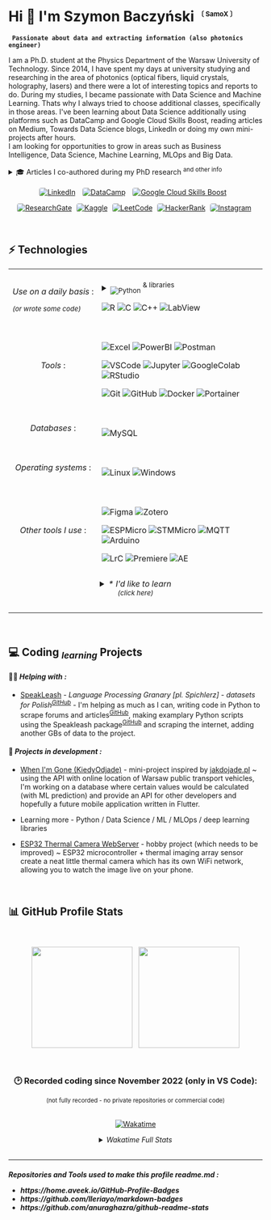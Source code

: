 # Hi 👋  I'm Szymon Baczyński <sup><font size='2'> 〔 SamoX 〕 </font></sup>
**` Passionate about data and extracting information (also photonics engineer)`**
<br>

I am a Ph.D. student at the Physics Department of the Warsaw University of Technology. Since 2014, I have spent my days at university studying and researching in the area of photonics (optical fibers, liquid crystals, holography, lasers) and there were a lot of interesting topics and reports to do. During my studies, I became passionate with Data Science and Machine Learning. Thats why I always tried to choose additional classes, specifically in those areas. I've been learning about Data Science additionally using platforms such as DataCamp and Google Cloud Skills Boost, reading articles on Medium, Towards Data Science blogs, LinkedIn or doing my own mini-projects after hours. <br>
I am looking for opportunities to grow in areas such as Business Intelligence, Data Science, Machine Learning, MLOps and Big Data.

<details>
<summary>🎓 Articles I co-authored during my PhD research <sup>and other info</sup> </summary>
<br>

1) "*Study of PDMS Microchannels for Liquid Crystalline Optofluidic Devices in Waveguiding Photonic Systems*", <br>Crystals. 2022; 12 (5):729. https://doi.org/10.3390/cryst12050729 
2) "*A Novel Approach for the Creation of Electrically Controlled LC:PDMS Microstructures*", <br>Sensors. 2022; 22 (11):4037. https://doi.org/10.3390/s22114037 
3) "*Orientation of Liquid Crystalline Molecules on PDMS Surfaces and within PDMS Microfluidic Systems*", <br>Applied Sciences. 2021; 11 (24):11593. https://doi.org/10.3390/app112411593 
4) "*Low-cost, widespread and reproducible mold fabrication technique for PDMS-based microfluidic photonic systems*", <br>Photonics Letters of Poland. 2020; 12 (1):22-24. https://doi.org/10.4302/plp.v12i1.981

<br>

<sub> [![WUT Link](https://img.shields.io/badge/Winners_in_MedTech--Athon-gray?style=flat-square)](https://www.pw.edu.pl/Aktualnosci/Czy-doktoranci-PW-zrewolucjonizuja-medycyne)</sub> &#8592; Together with a team of Ph.D. students, we won the MedTech-Athon <sup>Warsaw University of Technology</sup>, receiving funding to develop a mobile air pollution monitoring device (May 2022). We built a prototype and showcased it a year later at DemoDay, collaborating along the way with other researchers, a pulmonology doctor and organizations like the Chief Environmental Protection Inspector in Warsaw.

</details>
<br>

<center>
<a href="https://www.linkedin.com/in/szymon-baczynski/" style="padding-right:10px"><img alt="LinkedIn" src="https://img.shields.io/badge/LinkedIn-0A66C2.svg?style=for-the-badge&logo=LinkedIn&logoColor=white" style="border-radius:4px"></a> 
<a href="https://www.datacamp.com/portfolio/szymonbaczynski" style="padding-right:10px"><img alt="DataCamp" src="https://img.shields.io/badge/Datacamp-05192D?style=for-the-badge&logo=datacamp&logoColor=03E860" style="border-radius:4px"></a>
<!--  
<a href="https://www.datacamp.com/portfolio/szymonbaczynski" style="padding-right:10px"><img alt="DataCamp" src="https://img.shields.io/badge/DataCamp-03EF62.svg?style=for-the-badge&logo=DataCamp&logoColor=white" style="border-radius:4px"></a>
<a href="https://www.datacamp.com/portfolio/szymonbaczynski" style="padding-right:10px"><img alt="DataCamp" src="https://img.shields.io/badge/DataCamp-03E860.svg?style=for-the-badge&logo=DataCamp&logoColor=white" style="border-radius:4px"></a>
-->
<a href="https://www.cloudskillsboost.google/public_profiles/9f6bf6c2-9675-4eab-90de-90ebc4c74e7c" style="padding-right:10px"><img alt="Google Cloud Skills Boost" src="https://img.shields.io/badge/Google_Cloud_Skills_Boost-4285F4.svg?style=for-the-badge&logo=Google-Cloud&logoColor=white" style="border-radius:4px"></a>

<a href="https://www.researchgate.net/profile/Szymon-Baczynski-2" style="padding-right:5px"><img alt="ResearchGate" src="https://img.shields.io/badge/ResearchGate-00CCBB.svg?style=for-the-badge&logo=ResearchGate&logoColor=white" style="border-radius:4px"></a>
<a href="https://www.kaggle.com/simonbaczyski" style="padding-right:5px"><img alt="Kaggle" src="https://img.shields.io/badge/Kaggle-20BEFF.svg?style=for-the-badge&logo=Kaggle&logoColor=white" style="border-radius:4px"></a>
<a href="https://leetcode.com/SamoX/" style="padding-right:5px"><img alt="LeetCode" src="https://img.shields.io/badge/LeetCode-FFA116.svg?style=for-the-badge&logo=LeetCode&logoColor=white" style="border-radius:4px"></a>
<a href="https://www.hackerrank.com/SamoX" style="padding-right:5px"><img alt="HackerRank" src="https://img.shields.io/badge/HackerRank-00df63.svg?style=for-the-badge&logo=HackerRank&logoColor=white" style="border-radius:4px"></a>
<a href="https://www.instagram.com/simon_traitor/" style="padding-right:5px"><img alt="Instagram" src="https://img.shields.io/badge/Instagram-E4405F.svg?style=for-the-badge&logo=Instagram&logoColor=white" style="border-radius:4px"></a>
</center>

<br>

## ⚡ Technologies
<!--
## 🧰 Languages and Tools
-->


<table>
<tr>
<td><p style="white-space:nowrap;" align="center"><em>Use on a daily basis </em>:<em></p><sup>(or wrote some code)</em></sup></td>
<td>
<br>
<details><summary><sub><img alt="Python" src="https://img.shields.io/badge/Python-3776AB.svg?style=for-the-badge&logo=Python&logoColor=white"></sub> <sup style="line-height: 1.5;">& libraries</sup></summary>

![Pandas](https://img.shields.io/badge/Pandas-150458.svg?style=flat&logo=pandas&logoColor=white)
![Numpy](https://img.shields.io/badge/NumPy-013243.svg?style=flat&logo=NumPy&logoColor=white)
![Scikit-Learn](https://img.shields.io/badge/Scikit--Learn-F7931E.svg?style=flat&logo=scikit-learn&logoColor=white)
![Scipy](https://img.shields.io/badge/SciPy-8CAAE6.svg?style=flat&logo=SciPy&logoColor=white)
![Plotly](https://img.shields.io/badge/Plotly-3F4F75.svg?style=flat&logo=Plotly&logoColor=white)
![Seaborn](https://img.shields.io/badge/Seaborn-727597?style=flat&logo=Seaborn&logoColor=white)
![Streamlit](https://img.shields.io/badge/Streamlit-FF4B4B.svg?style=flat&logo=Streamlit&logoColor=white)
![Jupyter](https://img.shields.io/badge/Jupyter-F37626.svg?style=flat&logo=Jupyter&logoColor=white)

</details>

![R](https://img.shields.io/badge/R-276DC3.svg?style=for-the-badge&logo=R&logoColor=white)
![C](https://img.shields.io/badge/C-A8B9CC.svg?style=for-the-badge&logo=C&logoColor=black)
![C++](https://img.shields.io/badge/C++-00599C.svg?style=for-the-badge&logo=C++&logoColor=white)
![LabView](https://img.shields.io/badge/LabVIEW-FFDB00.svg?style=for-the-badge&logo=LabVIEW&logoColor=black)
<!-- ![Tidyverse](https://img.shields.io/badge/Tidyverse-1A162D.svg?style=for-the-badge&logo=Tidyverse&logoColor=white) -->

</td>
</tr>

<tr>
<td><center><em>Tools</em> : </td>
<td>
<div>
<br>

![Excel](https://img.shields.io/badge/Excel-217346.svg?style=for-the-badge&logo=Microsoft-Excel&logoColor=white)
![PowerBI](https://img.shields.io/badge/Power_BI-F2C811.svg?style=for-the-badge&logo=Power-BI&logoColor=black)
![Postman](https://img.shields.io/badge/Postman-FF6C37.svg?style=for-the-badge&logo=Postman&logoColor=white)

![VSCode](https://img.shields.io/badge/VS_Code-007ACC.svg?style=for-the-badge&logo=Visual-Studio-Code&logoColor=white)
![Jupyter](https://img.shields.io/badge/Jupyter-F37626.svg?style=for-the-badge&logo=Jupyter&logoColor=white)
![GoogleColab](https://img.shields.io/badge/Google%20Colab-F9AB00.svg?style=for-the-badge&logo=Google-Colab&logoColor=white)
![RStudio](https://img.shields.io/badge/RStudio-75AADB.svg?style=for-the-badge&logo=RStudio&logoColor=white)

![Git](https://img.shields.io/badge/Git-F05032.svg?style=for-the-badge&logo=Git&logoColor=white)
![GitHub](https://img.shields.io/badge/GitHub-181717.svg?style=for-the-badge&logo=GitHub&logoColor=white)
![Docker](https://img.shields.io/badge/Docker-2496ED.svg?style=for-the-badge&logo=Docker&logoColor=white)
![Portainer](https://img.shields.io/badge/Portainer-13BEF9.svg?style=for-the-badge&logo=Portainer&logoColor=white)

</div>
</td>
</tr>

<tr>
<td><center><em>Databases</em> : </td>
<td>
<div>
<br>

![MySQL](https://img.shields.io/badge/MySQL-4479A1.svg?style=for-the-badge&logo=MySQL&logoColor=white)

<!--
![PostgreSQL](https://img.shields.io/badge/PostgreSQL-4169E1.svg?style=for-the-badge&logo=PostgreSQL&logoColor=white)
![SQLite](https://img.shields.io/badge/SQLite-003B57.svg?style=for-the-badge&logo=SQLite&logoColor=white)
-->
</div>
</td>
</tr>

<tr>
<td><center><em>Operating systems</em> : </td>
<td>
<div>
<br>

![Linux](https://img.shields.io/badge/Linux-FCC624.svg?style=for-the-badge&logo=Linux&logoColor=black)
![Windows](https://img.shields.io/badge/Windows-0078D4.svg?style=for-the-badge&logo=Windows&logoColor=white)

</div>
</td>
</tr>

<tr>

<!--
<td colspan="2" style="padding-top:10px"><center><details><summary><em>Other tools I use</em> : <br><br></summary>
-->

<td><center><em>Other tools I use</em> : </td>
<td>
<div>
<br>

![Figma](https://img.shields.io/badge/Figma-F24E1E.svg?style=for-the-badge&logo=Figma&logoColor=white)
![Zotero](https://img.shields.io/badge/Zotero-CC2936.svg?style=for-the-badge&logo=Zotero&logoColor=white)

![ESPMicro](https://img.shields.io/badge/Espressif-E7352C.svg?style=for-the-badge&logo=Espressif&logoColor=white)
![STMMicro](https://img.shields.io/badge/STM32-03234B.svg?style=for-the-badge&logo=STMicroelectronics&logoColor=white)
![MQTT](https://img.shields.io/badge/MQTT-660066.svg?style=for-the-badge&logo=MQTT&logoColor=white)
![Arduino](https://img.shields.io/badge/Arduino_IDE-00878F.svg?style=for-the-badge&logo=Arduino&logoColor=white)

![LrC](https://img.shields.io/badge/Adobe_Lightroom_Classic-31A8FF.svg?style=for-the-badge&logo=Adobe-Lightroom-Classic&logoColor=white)
![Premiere](https://img.shields.io/badge/Adobe_Premiere_Pro-9999FF.svg?style=for-the-badge&logo=Adobe-Premiere-Pro&logoColor=white)
![AE](https://img.shields.io/badge/Adobe_After_Effects-9999FF.svg?style=for-the-badge&logo=Adobe-After-Effects&logoColor=white)

<!--
</details>
-->
</div>
</td>
</tr>

<tr>
<td colspan="2" style="padding-top:10px" align="center"><details><summary><em>* I'd like to learn<br><sup>(click here)</em></sup><br><br></summary>


<!--
<td><center><em>* I'd like to learn </em>:<br><em><sup>(or try)</em></sup></td>
<td>
<div style="padding-top:10px">
-->

![Spacy](https://img.shields.io/badge/spaCy-09A3D5.svg?style=flat&logo=spaCy&logoColor=white)
![Pytorch](https://img.shields.io/badge/PyTorch-EE4C2C.svg?style=flat&logo=PyTorch&logoColor=white)
![Tensorflow](https://img.shields.io/badge/TensorFlow-FF6F00.svg?style=flat&logo=TensorFlow&logoColor=white)
![PyTest](https://img.shields.io/badge/Pytest-0A9EDC.svg?style=flat&logo=Pytest&logoColor=white)

![MLFlow](https://img.shields.io/badge/MLflow-0194E2.svg?style=flat&logo=MLflow&logoColor=white)
![WeightsAndBiases](https://img.shields.io/badge/Weights%20&%20Biases-FFBE00.svg?style=flat&logo=weightsandbiases&logoColor=black)
![Apache Spark](https://img.shields.io/badge/Apache_Spark-E25A1C.svg?style=flat&logo=Apache-Spark&logoColor=white)
![Apache Hadoop](https://img.shields.io/badge/Apache%20Hadoop-66CCFF.svg?style=flat&logo=Apache-Hadoop&logoColor=black)

![Firebase](https://img.shields.io/badge/Firebase-FFCA28.svg?style=flat&logo=Firebase&logoColor=black)
![Cockroach](https://img.shields.io/badge/Cockroach-6933FF.svg?style=flat&logo=Cockroach-Labs&logoColor=white)
![MongoDB](https://img.shields.io/badge/MongoDB-47A248.svg?style=flat&logo=MongoDB&logoColor=white)
![GraphQL](https://img.shields.io/badge/GraphQL-E10098.svg?style=flat&logo=GraphQL&logoColor=white)
![NGINX](https://img.shields.io/badge/NGINX-009639.svg?style=flat&logo=NGINX&logoColor=white)
![Swagger](https://img.shields.io/badge/Swagger-85EA2D.svg?style=flat&logo=Swagger&logoColor=black)

![Tableau](https://img.shields.io/badge/Tableau-E97627.svg?style=flat&logo=Tableau&logoColor=white)
![Flutter](https://img.shields.io/badge/Flutter-02569B.svg?style=flat&logo=Flutter&logoColor=white)
![TravisCI](https://img.shields.io/badge/Travis%20CI-3EAAAF.svg?style=flat&logo=Travis-CI&logoColor=white)
![Blender](https://img.shields.io/badge/Blender-F5792A.svg?style=flat&logo=Blender&logoColor=white)
![UnrealEngine](https://img.shields.io/badge/Unreal%20Engine-0E1128.svg?style=flat&logo=Unreal-Engine&logoColor=white)

</div>
</td>
</tr>


</table>

<br>

## 💻 Coding <sub><em>learning</em></sub>  Projects

#### 🙋‍♂️ <em>Helping with : </em>

- [SpeakLeash](https://speakleash.org/) - <em>Language Processing Granary [pl. Spichlerz] - datasets for Polish<sup>[GitHub](https://github.com/speakleash/speakleash)</sup></em> - I'm helping as much as I can, writing code in Python to scrape forums and articles<sup>[GitHub](https://github.com/speakleash/speakleash-forum-tools)</sup>, making examplary Python scripts using the Speakleash package<sup>[GitHub](https://github.com/speakleash/speakleash-examples)</sup> and scraping the internet, adding another GBs of data to the project.


#### 👷 <em>Projects in development : </em>

- [When I'm Gone (KiedyOdjade)](https://github.com/Samox1/WhenImGone-KiedyOdjade) - mini-project inspired by [jakdojade.pl](jakdojade.pl) ~ using the API with online location of Warsaw public transport vehicles, I'm working on a database where certain values would be calculated (with ML prediction) and provide an API for other developers and hopefully a future mobile application written in Flutter.

- Learning more - Python / Data Science / ML / MLOps / deep learning libraries

- [ESP32 Thermal Camera WebServer](https://github.com/Samox1/ESP_Thermal_Camera_WebServer) - hobby project (which needs to be improved) ~ ESP32 microcontroller + thermal imaging array sensor create a neat little thermal camera which has its own WiFi network, allowing you to watch the image live on your phone.

<br>

## 📊 GitHub Profile Stats

<br>
<div align="center">

<img height=200 align="center" src="https://github-readme-stats.vercel.app/api/top-langs?username=samox1&show_icons=true&locale=en&layout=compact&theme=transparent&hide=HTML&langs_count=8&card_width=320" /> &nbsp;
<img height=200 align="center" src="https://github-readme-stats.vercel.app/api?username=samox1&show_icons=true&theme=transparent&rank_icon=github&custom_title=GitHub+Stats" />

</div>

<!-- ![GitHub Streak](https://streak-stats.demolab.com/?user=Samox1&theme=transparent&hide_longest_streak=true)&nbsp; -->
<br>

<div align="center">
<h3> 🕑 Recorded coding since November 2022 (only in VS Code):<br></h3>
<sup> (not fully recorded - no private repositories or commercial code) </sup><br><br>

[![Wakatime](https://wakatime.com/badge/user/0f72042d-273f-4dc4-bbee-a7559683e16a.svg)](https://wakatime.com/@0f72042d-273f-4dc4-bbee-a7559683e16a)

<details><summary><em>Wakatime Full Stats</em></summary>

![SamoX's Wakatime Stats](https://github-readme-stats.vercel.app/api/wakatime?username=Samox&theme=transparent)

</details>

</div>
<br>

___

<h5>Repositories and Tools used to make this profile readme.md :

<ul>

<li>https://home.aveek.io/GitHub-Profile-Badges</li>
<li>https://github.com/Ileriayo/markdown-badges</li>
<li>https://github.com/anuraghazra/github-readme-stats</li>

</ul>

</h5>


<!--
**Samox1/Samox1** is a ✨ _special_ ✨ repository because its `README.md` (this file) appears on your GitHub profile.

Here are some ideas to get you started:

- 🔭 I’m currently working on ...
- 🌱 I’m currently learning ...
- 👯 I’m looking to collaborate on ...
- 🤔 I’m looking for help with ...
- 💬 Ask me about ...
- 📫 How to reach me: ...
- 😄 Pronouns: ...
- ⚡ Fun fact: ...
-->
